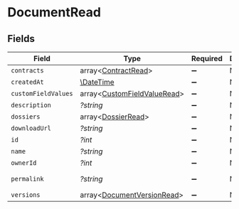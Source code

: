 # DocumentRead


## Fields

| Field                                                                      | Type                                                                       | Required                                                                   | Description                                                                | Example                                                                    |
| -------------------------------------------------------------------------- | -------------------------------------------------------------------------- | -------------------------------------------------------------------------- | -------------------------------------------------------------------------- | -------------------------------------------------------------------------- |
| `contracts`                                                                | array<[ContractRead](../../models/shared/ContractRead.md)>                 | :heavy_minus_sign:                                                         | N/A                                                                        |                                                                            |
| `createdAt`                                                                | [\DateTime](https://www.php.net/manual/en/class.datetime.php)              | :heavy_minus_sign:                                                         | N/A                                                                        |                                                                            |
| `customFieldValues`                                                        | array<[CustomFieldValueRead](../../models/shared/CustomFieldValueRead.md)> | :heavy_minus_sign:                                                         | N/A                                                                        |                                                                            |
| `description`                                                              | *?string*                                                                  | :heavy_minus_sign:                                                         | N/A                                                                        | This document was uploaded to Contractify.                                 |
| `dossiers`                                                                 | array<[DossierRead](../../models/shared/DossierRead.md)>                   | :heavy_minus_sign:                                                         | N/A                                                                        |                                                                            |
| `downloadUrl`                                                              | *?string*                                                                  | :heavy_minus_sign:                                                         | N/A                                                                        | https://example.org/download-link-signed                                   |
| `id`                                                                       | *?int*                                                                     | :heavy_minus_sign:                                                         | N/A                                                                        | 1                                                                          |
| `name`                                                                     | *?string*                                                                  | :heavy_minus_sign:                                                         | N/A                                                                        | my-awesome-document.pdf                                                    |
| `ownerId`                                                                  | *?int*                                                                     | :heavy_minus_sign:                                                         | N/A                                                                        | 1                                                                          |
| `permalink`                                                                | *?string*                                                                  | :heavy_minus_sign:                                                         | N/A                                                                        | https://app.contractify.io/client/company/company-slug/documents/1         |
| `versions`                                                                 | array<[DocumentVersionRead](../../models/shared/DocumentVersionRead.md)>   | :heavy_minus_sign:                                                         | N/A                                                                        |                                                                            |